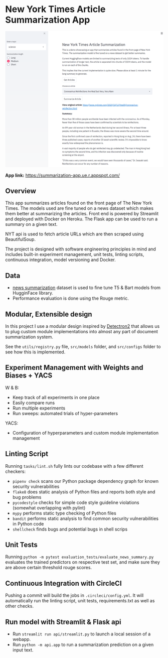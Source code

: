 # New York Times Article Summarization App 

![](outputs/nyt-summarization-screenshot.png)

**App link:** https://summarization-app.ue.r.appspot.com/

## Overview

This app summarizes articles found on the front page of The New York Times. The models used are fine tuned on a news dataset which makes them better at summarizing the articles. Front end is powered by Streamlit and deployed with Docker on Heroku. The Flask app can be used to run a summary on a given text.

NYT api is used to fetch article URLs which are then scraped using BeautifulSoup.

The project is designed with software engineering principles in mind and includes built-in experiment management, unit tests, linting scripts, continuous integration, model versioning and Docker. 

## Data

- [news summarization](https://www.kaggle.com/sunnysai12345/news-summary) dataset is used to fine tune T5 & Bart models from HugginFace library.
- Performance evaluation is done using the Rouge metric.

## Modular, Extensible design 

In this project I use a modular design inspired by [Detectron2](https://github.com/facebookresearch/detectron2) that allows us to plug custom module implementations into almost any part of document summarization system. 

See the `utils/registry.py` file, `src/models` folder, and `src/configs` folder to see how this is implemented. 

## Experiment Management with Weights and Biases + YACS

W & B:

- Keep track of all experiments in one place
- Easily compare runs
- Run multiple experiments
- Run sweeps: automated trials of hyper-parameters

YACS:

- Configuration of hyperparameters and custom module implementation management

## Linting Script

Running `tasks/lint.sh` fully lints our codebase with a few different checkers:

- `pipenv check` scans our Python package dependency graph for known security vulnerabilities
- `flake8` does static analysis of Python files and reports both style and bug problems
- `pycodestyle` checks for simple code style guideline violations (somewhat overlapping with pylint)
- `mypy` performs static type checking of Python files
- `bandit` performs static analysis to find common security vulnerabilities in Python code
- `shellcheck` finds bugs and potential bugs in shell scrips

## Unit Tests

Running `python -m pytest evaluation_tests/evaluate_news_summary.py` evaluates the trained predictors on respective test set, and make sure they are above certain threshold rouge scores.

## Continuous Integration with CircleCI

Pushing a commit will build the jobs in `.circleci/config.yml`. It will automatically run the linting script, unit tests, requirements.txt as well as other checks. 

## Run model with Streamlit & Flask api

- Run `streamlit run api/streamlit.py` to launch a local session of a webapp.
- Run `python -m api.app` to run a summarization prediction on a given input text.
